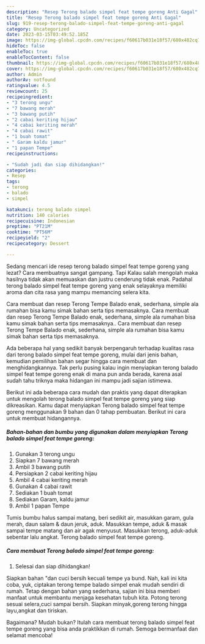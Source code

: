 ```yaml
---
description: "Resep Terong balado simpel feat tempe goreng Anti Gagal"
title: "Resep Terong balado simpel feat tempe goreng Anti Gagal"
slug: 919-resep-terong-balado-simpel-feat-tempe-goreng-anti-gagal
category: Uncategorized
date: 2023-03-15T03:49:52.185Z
image: https://img-global.cpcdn.com/recipes/f60617b031e18f57/680x482cq70/terong-balado-simpel-feat-tempe-goreng-foto-resep-utama.jpg
hideToc: false
enableToc: true
enableTocContent: false
thumbnail: https://img-global.cpcdn.com/recipes/f60617b031e18f57/680x482cq70/terong-balado-simpel-feat-tempe-goreng-foto-resep-utama.jpg
cover: https://img-global.cpcdn.com/recipes/f60617b031e18f57/680x482cq70/terong-balado-simpel-feat-tempe-goreng-foto-resep-utama.jpg
author: Admin
authorAv: notfound
ratingvalue: 4.5
reviewcount: 25
recipeingredient:
- "3 terong ungu"
- "7 bawang merah"
- "3 bawang putih"
- "2 cabai keriting hijau"
- "4 cabai keriting merah"
- "4 cabai rawit"
- "1 buah tomat"
- " Garam kaldu jamur"
- "1 papan Tempe"
recipeinstructions:

- "Sudah jadi dan siap dihidangkan!"
categories:
- Resep
tags:
- terong
- balado
- simpel

katakunci: terong balado simpel 
nutrition: 140 calories
recipecuisine: Indonesian
preptime: "PT21M"
cooktime: "PT56M"
recipeyield: "2"
recipecategory: Dessert

---
```



Sedang mencari ide resep terong balado simpel feat tempe goreng yang lezat? Cara membuatnya sangat gampang. Tapi Kalau salah mengolah maka hasilnya tidak akan memuaskan dan justru cenderung tidak enak. Padahal terong balado simpel feat tempe goreng yang enak selayaknya memiliki aroma dan cita rasa yang mampu memancing selera kita.


Cara membuat dan resep Terong Tempe Balado enak, sederhana, simple ala rumahan bisa kamu simak bahan serta tips memasaknya. Cara membuat dan resep Terong Tempe Balado enak, sederhana, simple ala rumahan bisa kamu simak bahan serta tips memasaknya.. Cara membuat dan resep Terong Tempe Balado enak, sederhana, simple ala rumahan bisa kamu simak bahan serta tips memasaknya.

Ada beberapa hal yang sedikit banyak berpengaruh terhadap kualitas rasa dari terong balado simpel feat tempe goreng, mulai dari jenis bahan, kemudian pemilihan bahan segar hingga cara membuat dan menghidangkannya. Tak perlu pusing kalau ingin menyiapkan terong balado simpel feat tempe goreng enak di mana pun anda berada, karena asal sudah tahu triknya maka hidangan ini mampu jadi sajian istimewa.


Berikut ini ada beberapa cara mudah dan praktis yang dapat diterapkan untuk mengolah terong balado simpel feat tempe goreng yang siap dikreasikan. Kamu dapat menyiapkan Terong balado simpel feat tempe goreng menggunakan 9 bahan dan 0 tahap pembuatan. Berikut ini cara untuk membuat hidangannya.

<!--inarticleads1-->

##### Bahan-bahan dan bumbu yang digunakan dalam menyiapkan Terong balado simpel feat tempe goreng:

1. Gunakan 3 terong ungu
1. Siapkan 7 bawang merah
1. Ambil 3 bawang putih
1. Persiapkan 2 cabai keriting hijau
1. Ambil 4 cabai keriting merah
1. Gunakan 4 cabai rawit
1. Sediakan 1 buah tomat
1. Sediakan  Garam, kaldu jamur
1. Ambil 1 papan Tempe


Tumis bumbu halus sampai matang, beri sedikit air, masukkan garam, gula merah, daun salam &amp; daun jeruk, aduk. Masukkan tempe, aduk &amp; masak sampai tempe matang dan air agak menyusut. Masukkan terong, aduk-aduk sebentar lalu angkat. Terong balado simpel feat tempe goreng. 

<!--inarticleads2-->

##### Cara membuat Terong balado simpel feat tempe goreng:


1. Selesai dan siap dihidangkan!

Siapkan bahan &#34;dan cuci bersih kecuali tempe ya bund. Nah, kali ini kita coba, yuk, ciptakan terong tempe balado simpel enak mudah sendiri di rumah. Tetap dengan bahan yang sederhana, sajian ini bisa memberi manfaat untuk membantu menjaga kesehatan tubuh kita. Potong terong sesuai selera,cuci sampai bersih. Siapkan minyak,goreng terong hingga layu,angkat dan tiriskan. 

Bagaimana? Mudah bukan? Itulah cara membuat terong balado simpel feat tempe goreng yang bisa anda praktikkan di rumah. Semoga bermanfaat dan selamat mencoba!
